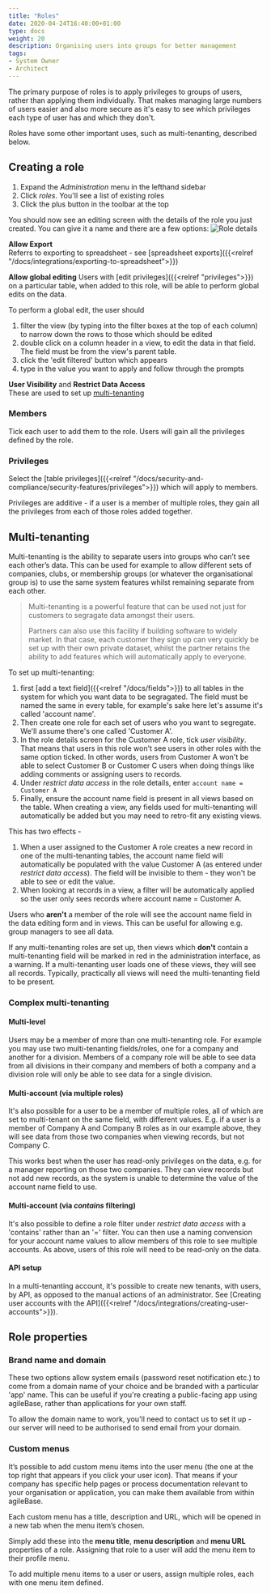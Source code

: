 ```yaml
---
title: "Roles"
date: 2020-04-24T16:40:00+01:00
type: docs
weight: 20
description: Organising users into groups for better management
tags:
- System Owner
- Architect
---
```

The primary purpose of roles is to apply privileges to groups of users, rather than applying them individually. That makes managing large numbers of users easier and also more secure as it's easy to see which privileges each type of user has and which they don't.

Roles have some other important uses, such as multi-tenanting, described below.

## Creating a role
1. Expand the _Administration_ menu in the lefthand sidebar
2. Click _roles_. You'll see a list of existing roles
3. Click the plus button in the toolbar at the top

You should now see an editing screen with the details of the role you just created. You can give it a name and there are a few options:
![Role details](/role-details.png)

**Allow Export**  
Referrs to exporting to spreadsheet - see [spreadsheet exports]({{<relref "/docs/integrations/exporting-to-spreadsheet">}})

**Allow global editing**
Users with [edit privileges]({{<relref "privileges">}}) on a particular table, when added to this role, will be able to perform global edits on the data.

To perform a global edit, the user should
1) filter the view (by typing into the filter boxes at the top of each column) to narrow down the rows to those which should be edited
2) double click on a column header in a view, to edit the data in that field. The field must be from the view's parent table.
3) click the 'edit filtered' button which appears
4) type in the value you want to apply and follow through the prompts

**User Visibility** and **Restrict Data Access**  
These are used to set up [multi-tenanting](#multi-tenanting)

### Members
Tick each user to add them to the role. Users will gain all the privileges defined by the role.

### Privileges
Select the [table privileges]({{<relref "/docs/security-and-compliance/security-features/privileges">}}) which will apply to members.

Privileges are additive - if a user is a member of multiple roles, they gain all the privileges from each of those roles added together.

## Multi-tenanting
Multi-tenanting is the ability to separate users into groups who can’t see each other’s data. This can be used for example to allow different sets of companies, clubs, or membership groups (or whatever the organisational group is) to use the same system features whilst remaining separate from each other.

> Multi-tenanting is a powerful feature that can be used not just for customers to segragate data amongst their users.
> 
> Partners can also use this facility if building software to widely market. In that case, each customer they sign up can very quickly be set up with their own private dataset, whilst the partner retains the ability to add features which will automatically apply to everyone.

To set up multi-tenanting:

1. first [add a text field]({{<relref "/docs/fields">}}) to all tables in the system for which you want data to be segragated. The field must be named the same in every table, for example's sake here let's assume it's called 'account name'.
2. Then create one role for each set of users who you want to segregate. We'll assume there's one called 'Customer A'.
3. In the role details screen for the Customer A role, tick _user visibility_. That means that users in this role won't see users in other roles with the same option ticked. In other words, users from Customer A won't be able to select Customer B or Customer C users when doing things like adding comments or assigning users to records.
4.  Under _restrict data access_ in the role details, enter `account name = Customer A`
5.  Finally, ensure the account name field is present in all views based on the table. When creating a view, any fields used for multi-tenanting will automatically be added but you may need to retro-fit any existing views.

This has two effects -
1. When a user assigned to the Customer A role creates a new record in one of the multi-tenanting tables, the account name field will automatically be populated with the value Customer A (as entered under _restrict data access_). The field will be invisible to them - they won't be able to see or edit the value.
2. When looking at records in a view, a filter will be automatically applied so the user only sees records where account name = Customer A.

Users who **aren't** a member of the role will see the account name field in the data editing form and in views. This can be useful for allowing e.g. group managers to see all data.

If any multi-tenanting roles are set up, then views which **don't** contain a multi-tenanting field will be marked in red in the administration interface, as a warning. If a multi-tenanting user loads one of these views, they will see all records. Typically, practically all views will need the multi-tenanting field to be present.

### Complex multi-tenanting

#### Multi-level
Users may be a member of more than one multi-tenanting role. For example you may use two multi-tenanting fields/roles, one for a company and another for a division. Members of a company role will be able to see data from all divisions in their company and members of both a company and a division role will only be able to see data for a single division.

#### Multi-account (via multiple roles)
It's also possible for a user to be a member of multiple roles, all of which are set to multi-tenant on the same field, with different values. E.g. if a user is a member of Company A and Company B roles as in our example above, they will see data from those two companies when viewing records, but not Company C.

This works best when the user has read-only privileges on the data, e.g. for a manager reporting on those two companies. They can view records but not add new records, as the system is unable to determine the value of the account name field to use.

#### Multi-account (via _contains_ filtering)
It's also possible to define a role filter under _restrict data access_ with a 'contains' rather than an '=' filter. You can then use a naming convension for your account name values to allow members of this role to see multiple accounts. As above, users of this role will need to be read-only on the data.

#### API setup
In a multi-tenanting account, it's possible to create new tenants, with users, by API, as opposed to the manual actions of an administrator. See [Creating user accounts with the API]({{<relref "/docs/integrations/creating-user-accounts">}}).

## Role properties
### Brand name and domain
These two options allow system emails (password reset notification etc.) to come from a domain name of your choice and be branded with a particular 'app' name. This can be useful if you're creating a public-facing app using agileBase, rather than applications for your own staff.

To allow the domain name to work, you'll need to contact us to set it up - our server will need to be authorised to send email from your domain.

### Custom menus
It’s possible to add custom menu items into the user menu (the one at the top right that appears if you click your user icon). That means if your company has specific help pages or process documentation relevant to your organisation or application, you can make them available from within agileBase.

Each custom menu has a title, description and URL, which will be opened in a new tab when the menu item’s chosen.

Simply add these into the **menu title**, **menu description** and **menu URL** properties of a role. Assigning that role to a user will add the menu item to their profile menu.

To add multiple menu items to a user or users, assign multiple roles, each with one menu item defined.
